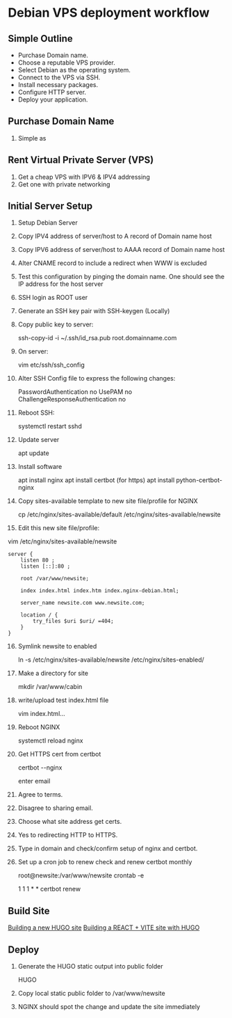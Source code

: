 # Debian VPS deployment workflow

## Simple Outline

* Purchase Domain name.
* Choose a reputable VPS provider.
* Select Debian as the operating system.
* Connect to the VPS via SSH.
* Install necessary packages.
* Configure HTTP server.
* Deploy your application.

## Purchase Domain Name

1. Simple as
   
## Rent Virtual Private Server (VPS)

1. Get a cheap VPS with IPV6 & IPV4 addressing
2. Get one with private networking
   
## Initial Server Setup

1. Setup Debian Server

2. Copy IPV4 address of server/host to A record of Domain name host

3. Copy IPV6 address of server/host to AAAA record of Domain name host

4. Alter CNAME record to include a redirect when WWW is excluded

5. Test this configuration by pinging the domain name. One should see the IP address for the host server

6. SSH login as ROOT user

7. Generate an SSH key pair with SSH-keygen (Locally)

8. Copy public key to server:

    ssh-copy-id -i ~/.ssh/id_rsa.pub root.domainname.com

9. On server:

    vim etc/ssh/ssh_config

10. Alter SSH Config file to express the following changes:
    
    PasswordAuthentication no
    UsePAM no
    ChallengeResponseAuthentication no

11. Reboot SSH:

    systemctl restart sshd

12. Update server

    apt update

13. Install software

    apt install nginx
    apt install certbot (for https)
    apt install python-certbot-nginx

14. Copy sites-available template to new site file/profile for NGINX

    cp /etc/nginx/sites-available/default /etc/nginx/sites-available/newsite

15. Edit this new site file/profile:

vim /etc/nginx/sites-available/newsite

    server {
        listen 80 ;
        listen [::]:80 ;

        root /var/www/newsite;

        index index.html index.htm index.nginx-debian.html;

        server_name newsite.com www.newsite.com;

        location / {
            try_files $uri $uri/ =404;
        }
    }

16. Symlink newsite to enabled

    ln -s /etc/nginx/sites-available/newsite /etc/nginx/sites-enabled/

17. Make a directory for site

    mkdir /var/www/cabin

18. write/upload test index.html file

    vim index.html...

19. Reboot NGINX

    systemctl reload nginx

20. Get HTTPS cert from certbot

    certbot --nginx

    enter email

21. Agree to terms.
    
22. Disagree to sharing email.
    
23. Choose what site address get certs.
    
24. Yes to redirecting HTTP to HTTPS.
    
25. Type in domain and check/confirm setup of nginx and certbot.
    
26. Set up a cron job to renew check and renew certbot monthly

    root@newsite:/var/www/newsite crontab -e

    1 1 1 * * certbot renew

## Build Site

[Building a new HUGO site](bhswf.md)
[Building a REACT + VITE site with HUGO](brvhwf.md)

## Deploy

1. Generate the HUGO static output into public folder

    HUGO

2. Copy local static public folder to /var/www/newsite
3. NGINX should spot the change and update the site immediately